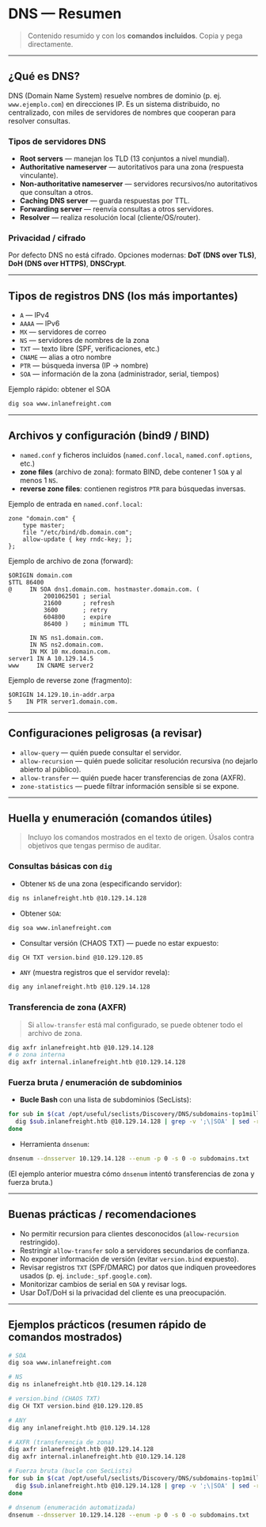 # DNS — Resumen

> Contenido resumido y con los **comandos incluidos**. Copia y pega directamente.

---

## ¿Qué es DNS?
DNS (Domain Name System) resuelve nombres de dominio (p. ej. `www.ejemplo.com`) en direcciones IP. Es un sistema distribuido, no centralizado, con miles de servidores de nombres que cooperan para resolver consultas.

### Tipos de servidores DNS
- **Root servers** — manejan los TLD (13 conjuntos a nivel mundial).  
- **Authoritative nameserver** — autoritativos para una zona (respuesta vinculante).  
- **Non-authoritative nameserver** — servidores recursivos/no autoritativos que consultan a otros.  
- **Caching DNS server** — guarda respuestas por TTL.  
- **Forwarding server** — reenvía consultas a otros servidores.  
- **Resolver** — realiza resolución local (cliente/OS/router).

### Privacidad / cifrado
Por defecto DNS no está cifrado. Opciones modernas: **DoT (DNS over TLS)**, **DoH (DNS over HTTPS)**, **DNSCrypt**.

---

## Tipos de registros DNS (los más importantes)
- `A` — IPv4
- `AAAA` — IPv6
- `MX` — servidores de correo
- `NS` — servidores de nombres de la zona
- `TXT` — texto libre (SPF, verificaciones, etc.)
- `CNAME` — alias a otro nombre
- `PTR` — búsqueda inversa (IP → nombre)
- `SOA` — información de la zona (administrador, serial, tiempos)

Ejemplo rápido: obtener el SOA
```bash
dig soa www.inlanefreight.com
```

---

## Archivos y configuración (bind9 / BIND)
- `named.conf` y ficheros incluidos (`named.conf.local`, `named.conf.options`, etc.)
- **zone files** (archivo de zona): formato BIND, debe contener 1 `SOA` y al menos 1 `NS`.
- **reverse zone files**: contienen registros `PTR` para búsquedas inversas.

Ejemplo de entrada en `named.conf.local`:
```text
zone "domain.com" {
    type master;
    file "/etc/bind/db.domain.com";
    allow-update { key rndc-key; };
};
```

Ejemplo de archivo de zona (forward):
```text
$ORIGIN domain.com
$TTL 86400
@     IN SOA dns1.domain.com. hostmaster.domain.com. (
          2001062501 ; serial
          21600      ; refresh
          3600       ; retry
          604800     ; expire
          86400 )    ; minimum TTL

      IN NS ns1.domain.com.
      IN NS ns2.domain.com.
      IN MX 10 mx.domain.com.
server1 IN A 10.129.14.5
www     IN CNAME server2
```

Ejemplo de reverse zone (fragmento):
```text
$ORIGIN 14.129.10.in-addr.arpa
5    IN PTR server1.domain.com.
```

---

## Configuraciones peligrosas (a revisar)
- `allow-query` — quién puede consultar el servidor.
- `allow-recursion` — quién puede solicitar resolución recursiva (no dejarlo abierto al público).
- `allow-transfer` — quién puede hacer transferencias de zona (AXFR).
- `zone-statistics` — puede filtrar información sensible si se expone.

---

## Huella y enumeración (comandos útiles)
> Incluyo los comandos mostrados en el texto de origen. Úsalos contra objetivos que tengas permiso de auditar.

### Consultas básicas con `dig`
- Obtener `NS` de una zona (especificando servidor):
```bash
dig ns inlanefreight.htb @10.129.14.128
```

- Obtener `SOA`:
```bash
dig soa www.inlanefreight.com
```

- Consultar versión (CHAOS TXT) — puede no estar expuesto:
```bash
dig CH TXT version.bind @10.129.120.85
```

- `ANY` (muestra registros que el servidor revela):
```bash
dig any inlanefreight.htb @10.129.14.128
```

### Transferencia de zona (AXFR)
> Si `allow-transfer` está mal configurado, se puede obtener todo el archivo de zona.
```bash
dig axfr inlanefreight.htb @10.129.14.128
# o zona interna
dig axfr internal.inlanefreight.htb @10.129.14.128
```

### Fuerza bruta / enumeración de subdominios
- **Bucle Bash** con una lista de subdominios (SecLists):
```bash
for sub in $(cat /opt/useful/seclists/Discovery/DNS/subdomains-top1million-110000.txt); do
  dig $sub.inlanefreight.htb @10.129.14.128 | grep -v ';\|SOA' | sed -r '/^\s*$/d' | grep $sub | tee -a subdomains.txt
done
```

- Herramienta `dnsenum`:
```bash
dnsenum --dnsserver 10.129.14.128 --enum -p 0 -s 0 -o subdomains.txt   -f /opt/useful/seclists/Discovery/DNS/subdomains-top1million-110000.txt inlanefreight.htb
```

(El ejemplo anterior muestra cómo `dnsenum` intentó transferencias de zona y fuerza bruta.)

---

## Buenas prácticas / recomendaciones
- No permitir recursion para clientes desconocidos (`allow-recursion` restringido).
- Restringir `allow-transfer` solo a servidores secundarios de confianza.
- No exponer información de versión (evitar `version.bind` expuesto).
- Revisar registros `TXT` (SPF/DMARC) por datos que indiquen proveedores usados (p. ej. `include:_spf.google.com`).
- Monitorizar cambios de serial en `SOA` y revisar logs.
- Usar DoT/DoH si la privacidad del cliente es una preocupación.

---

## Ejemplos prácticos (resumen rápido de comandos mostrados)
```bash
# SOA
dig soa www.inlanefreight.com

# NS
dig ns inlanefreight.htb @10.129.14.128

# version.bind (CHAOS TXT)
dig CH TXT version.bind @10.129.120.85

# ANY
dig any inlanefreight.htb @10.129.14.128

# AXFR (transferencia de zona)
dig axfr inlanefreight.htb @10.129.14.128
dig axfr internal.inlanefreight.htb @10.129.14.128

# Fuerza bruta (bucle con SecLists)
for sub in $(cat /opt/useful/seclists/Discovery/DNS/subdomains-top1million-110000.txt);do
  dig $sub.inlanefreight.htb @10.129.14.128 | grep -v ';\|SOA' | sed -r '/^\s*$/d' | grep $sub | tee -a subdomains.txt
done

# dnsenum (enumeración automatizada)
dnsenum --dnsserver 10.129.14.128 --enum -p 0 -s 0 -o subdomains.txt   -f /opt/useful/seclists/Discovery/DNS/subdomains-top1million-110000.txt inlanefreight.htb
```

